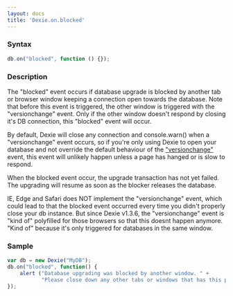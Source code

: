 ```yaml
---
layout: docs
title: 'Dexie.on.blocked'
---
```


### Syntax

```javascript
db.on("blocked", function () {});
```

### Description

The "blocked" event occurs if database upgrade is blocked by another tab or browser window keeping a connection open towards the database. Note that before this event is triggered, the other window is triggered with the "versionchange" event. Only if the other window doesn't respond by closing it's DB connection, this "blocked" event will occur.

By default, Dexie will close any connection and console.warn() when a "versionchange" event occurs, so if you're only using Dexie to open your database and not override the default behaviour of the ["versionchange"](/docs/Dexie/Dexie.on.versionchange) event, this event will unlikely happen unless a page has hanged or is slow to respond.

When the blocked event occur, the upgrade transaction has not yet failed. The upgrading will resume as soon as the blocker releases the database.

IE, Edge and Safari does NOT implement the "versionchange" event, which could lead to that the blocked event occurred every time you didn't properly close your db instance. But since Dexie v1.3.6, the "versionchange" event is "kind of" polyfilled for those browsers so that this doesnt happen anymore. "Kind of" because it's only triggered for databases in the same window. 

### Sample

```javascript
var db = new Dexie("MyDB");
db.on("blocked", function() {
    alert ("Database upgrading was blocked by another window. " +
           "Please close down any other tabs or windows that has this page open");
});
```
